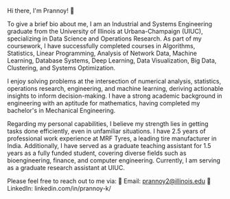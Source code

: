 Hi there, I'm Prannoy! 👋

To give a brief bio about me, I am an Industrial and Systems Engineering graduate from the University of Illinois at Urbana-Champaign (UIUC), specializing in Data Science and Operations Research. As part of my coursework, I have successfully completed courses in Algorithms, Statistics, Linear Programming, Analysis of Network Data, Machine Learning, Database Systems, Deep Learning, Data Visualization, Big Data, Clustering, and Systems Optimization.

I enjoy solving problems at the intersection of numerical analysis, statistics, operations research, engineering, and machine learning, deriving actionable insights to inform decision-making. I have a strong academic background in engineering with an aptitude for mathematics, having completed my bachelor's in Mechanical Engineering.

Regarding my personal capabilities, I believe my strength lies in getting tasks done efficiently, even in unfamiliar situations. I have 2.5 years of professional work experience at MRF Tyres, a leading tire manufacturer in India. Additionally, I have served as a graduate teaching assistant for 1.5 years as a fully funded student, covering diverse fields such as bioengineering, finance, and computer engineering. Currently, I am serving as a graduate research assistant at UIUC.

Please feel free to reach out to me via:
📧 Email: prannoy2@illinois.edu
🔗 LinkedIn: linkedin.com/in/prannoy-k/

<!--
**Prannoy-Kathiresan/Prannoy-Kathiresan** is a ✨ _special_ ✨ repository because its `README.md` (this file) appears on your GitHub profile.

Here are some ideas to get you started:

- 🔭 I’m currently working on ...
- 🌱 I’m currently learning ...
- 👯 I’m looking to collaborate on ...
- 🤔 I’m looking for help with ...
- 💬 Ask me about ...
- 📫 How to reach me: ...
- 😄 Pronouns: ...
- ⚡ Fun fact: ...
-->
